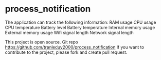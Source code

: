 # process_notification

The application can track the following information:
RAM usage
CPU usage
CPU temperature
Battery level
Battery temperature
Internal memory usage
External memory usage
Wifi signal length
Network signal length

This project is open source. Git repo https://github.com/tranleduy2000/process_notification
If you want to contribute to the project, please fork and create pull request.
